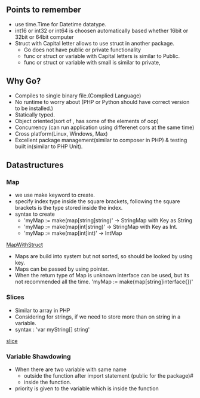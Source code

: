 
## Points to remember
- use time.Time for Datetime datatype.
- int16 or int32 or int64 is choosen automatically based whether 16bit or 32bit or 64bit computer 
- Struct with Capital letter allows to use struct in another package.
  - Go does not have public or private functionality
  - func or struct or variable with Capital letters is similar to Public.
  - func or struct or variable with small is similar to private,

## Why Go?
- Compiles to single binary file.(Complied Language)
- No runtime to worry about (PHP or Python should have correct version to be installed.)
- Statically typed.
- Object oriented(sort of , has some of the elements of oop)
- Concurrency (can run application using differenet cors at the same time)
- Cross platform(Linux, Windows, Max)
- Excellent package management(similar to composer in PHP) & testing built in(similar to PHP Unit).

## Datastructures
### Map
- we use make keyword to create.
- specify index type inside the square brackets, following the square brackets is the type stored inside the index.
- syntax to create  
  - 'myMap := make(map[string]string)'  -> StringMap with Key as String
  - 'myMap := make(map[int]string)'     -> StringMap with Key as Int.
  - 'myMap := make(map[int]int)'        -> IntMap
  

[MapWithStruct](/home/pradeep/Pictures/Golang/tutorial/GolangMaps.png)

- Maps are build into system but not sorted, so should be looked by using key.
- Maps can be passed by using pointer.
- When the return type of Map is unknown interface can be used, but its not recommended all the time. 'myMap := make(map[string]interface{})'

### Slices
- Similar to array in PHP 
- Considering for strings, if we need to store more than on string in a variable.
- syntax : 'var myString[] string'

[slice](/home/pradeep/Pictures/Golang/tutorial/slice.png)

### Variable Shawdowing
- When there are two variable with same name 
  - outside the function after import statement (public for the package)#
  - inside the function.
- priority is given to the variable which is inside the function 